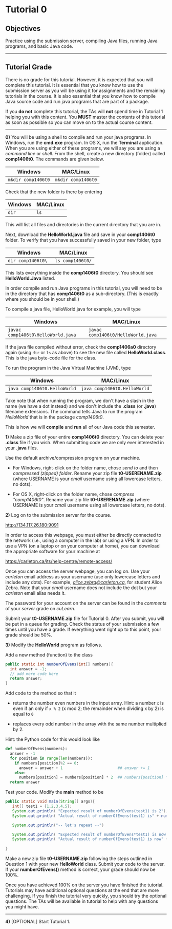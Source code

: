 # Tutorial 0


## Objectives
Practice using the submission server, compiling Java files, running Java
programs, and basic Java code.


---


## Tutorial Grade

There is no grade for this tutorial. However, it is expected that you will
complete this tutorial. It is essential that you know how to use the submission
server as you will be using it for assignments and the remaining tutorials
in the course. It is also essential that you know how to compile Java source
code and run java programs that are part of a package.

If you **do not** complete this tutorial, the TAs will **not** spend time
in Tutorial 1 helping you with this content. You **MUST** master the contents
of this tutorial as soon as possible so you can move on to the actual course content.

---


__0)__ You will be using a shell to compile and run your java programs. In Windows, run the **cmd.exe** program. In OS X, run the **Terminal** application. When you are using either of these programs, we will say you are using a *command line* or *shell*. From the shell, create a new directory (folder) called **comp1406t0**. The commands are given below.

| **Windows**            | **MAC/Linux**  |
| -------            | ---------- |
| `mkdir comp1406t0` | `mkdir comp1406t0` |


Check that the new folder is there by entering

| **Windows**        | **MAC/Linux**  |
| -------            | ---------- |
| `dir`              | `ls`       |


This will list all files and directories in the current directory that you are in.

Next, download the **HelloWorld.java** file and save in your 
**comp1406t0** folder. To verify that you have successfully saved in your new folder, type 

| **Windows**        | **MAC/Linux**  |
| -------            | ---------- |
| `dir comp1406t0\ ` | `ls comp1406t0/`       |

This lists everything inside the **comp1406t0** directory. You should see **HelloWorld.Java** listed. 

In order compile and run Java programs in this tutorial, you will need to be in the directory that has **comp1406t0** as a sub-directory. (This is exactly where you should be in your shell.)

To compile a java file, HelloWorld.java for example, you will type


| **Windows**        | **MAC/Linux**  |
| -------            | ---------- |
| `javac comp1406t0\HelloWorld.java ` | `javac comp1406t0/HelloWorld.java `       |

If the java file compiled without error, check the **comp1406a0** directory again (using `dir` or `ls` as above) to see the new file called **HelloWorld.class**. This is the java byte-code file for the class.

To run the program in the Java Virtual Machine (JVM), type

| **Windows**        | **MAC/Linux**  |
| -------            | ---------- |
| `java comp1406t0.HelloWorld` | `java comp1406t0.HelloWorld`  |


Take note that when running the program, we don't have a slash in the name (we have a dot instead) and we don't include the **.class** (or **.java**) filename extensions. The command tells Java to run the program *HelloWorld* that is in the package *comp1406t0*. 

This is how we will **compile** and **run** all of our Java code this semester.

__1)__ Make a zip file of your entire **comp1406t0** directory. You can delete your **.class** file if you wish. When submitting code we are only ever interested in your **.java** files. 

Use the default archive/compression program on your machine. 
+ For Windows, right-click on the folder name, chose *send to* and then *compressed (zipped) folder*. Rename your zip file **t0-USERENAME.zip** (where USERNAME is your *cmail* username using all lowercase letters, no dots). 

+ For OS X, right-click on the folder name, chose *compress "comp1406t0"*. Rename your zip file **t0-USERENAME.zip** (where USERNAME is your *cmail* username using all lowercase letters, no dots). 





__2)__ Log on to the submission server for the course.

http://134.117.26.180:9091

In order to access this webpage, you must either be directly connected to the network (i.e., using a computer in the lab) or using a VPN. In order to use a VPN (on a laptop or on your computer at home), you can download the appropriate software for your machine at

https://carleton.ca/its/help-centre/remote-access/

Once you can access the server webpage, you can log on. 
Use your *carleton* email address as your username (use only lowercase letters and include any dots). For example, *alice.zebra@carleton.ca*, for student Alice Zebra. Note that your *cmail* username does not include the dot but your *carleton* email alias needs it.

The password for your account on the server can be found in the *comments* of your *server* grade on *cuLearn*. 

Submit your **t0-USERNAME.zip** file for Tutorial 0. After you submit, you will be put in a queue for grading. Check the status of your submission a few times until you have a grade. If everything went right up to this point, your grade should be 50%. 


__3)__ Modify the **HelloWorld** program as follows.

Add a new method (function) to the class

```java
public static int numberOfEvens(int[] numbers){
  int answer = -1;
  // add more code here
  return answer;
}
```

Add code to the method so that it 

+ returns the number even numbers in the input array. Hint: a number `x` is even if an only if `x % 2` (x mod 2; the remainder when dividing x by 2) is equal to `0`

+ replaces every odd number in the array with the same number multiplied by 2. 

Hint: the Python code for this would look like

```Python
def numberOfEvens(numbers):
  answer = -1
  for position in range(len(numbers)):
    if numbers[position]%2 == 0:
      answer = answer + 1                        ## answer += 1
    else:
      numbers[position] = numbers[position] * 2  ## numbers[position] *= 2
  return answer
```


Test your code. Modify the **main** method to be 

```java
public static void main(String[] args){
   int[] test1 = {1,2,3,4,5};
   System.out.println( "Expected result of numberOfEvens(test1) is 2");
   System.out.println( "Actual result of numberOfEvens(test1) is" + numberOfEvens(test1) );

   System.out.println("-- let's repeat --")

   System.out.println( "Expected result of numberOfEvens*test1) is now 5");
   System.out.println( "Actual result of numberOfEvens(test1) is now" + numberOfEvens(test1) );
 
}
```

Make a new zip file **t0-USERNAME.zip** following the steps outlined in Question 1 with your new **HelloWorld** class. Submit your code to the server. If your **numberOfEvens()** method is correct, your grade should now be 100%.

Once you have achieved 100% on the server you have finished the tutorial. Tutorials may have additional optional questions at the end that are more challenging. If you finish the tutorial very quickly, you should try the optional questions. The TAs will be available in tutorial to help with any questions you might have.

---

__4)__ [OPTIONAL] Start Tutorial 1.

